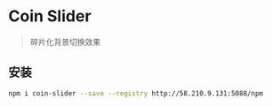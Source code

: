 Coin Slider
===========
> 碎片化背景切换效果

## 安装
```bash
npm i coin-slider --save --registry http://58.210.9.131:5088/npm
```
